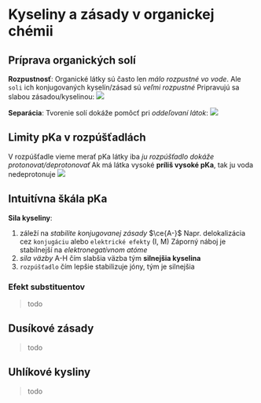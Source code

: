# Kyseliny a zásady v organickej chémii

## Príprava organických solí
**Rozpustnosť**:
Organické látky sú často len *málo rozpustné vo vode*.
Ale `soli` ich konjugovaných kyselín/zásad sú *veľmi rozpustné*
Pripravujú sa slabou zásadou/kyselinou:
![](organicke_soli_rozpustnost.png)

**Separácia**:
Tvorenie solí dokáže pomôcť pri *oddeľovaní látok*:
![](separacia_pomocou_soli_ol.png)

## Limity pKa v rozpúšťadlách
V rozpúšťadle vieme merať pKa látky iba *ju rozpúšťadlo dokáže protonovat/deprotonovať*
Ak má látka vysoké **príliš vysoké pKa**, tak ju voda nedeprotonuje
![](limity_pka_rozpúšťadiel.png)

## Intuitívna škála pKa
**Sila kyseliny**:
1. záleží na *stabilite konjugovanej zásady* $\ce{A-}$
	Napr. delokalizácia cez `konjugáciu` alebo `elektrické efekty` (I, M)
	Záporný náboj je stabilnejší na *elektronegatívnom atóme*
2. *sila väzby* A-H
	čím slabšia väzba tým **silnejšia kyselina**
3. `rozpúšťadlo`
	čím lepšie stabilizuje jóny, tým je silnejšia

### Efekt substituentov
> todo

## Dusíkové zásady
> todo

## Uhlíkové kysliny
> todo
